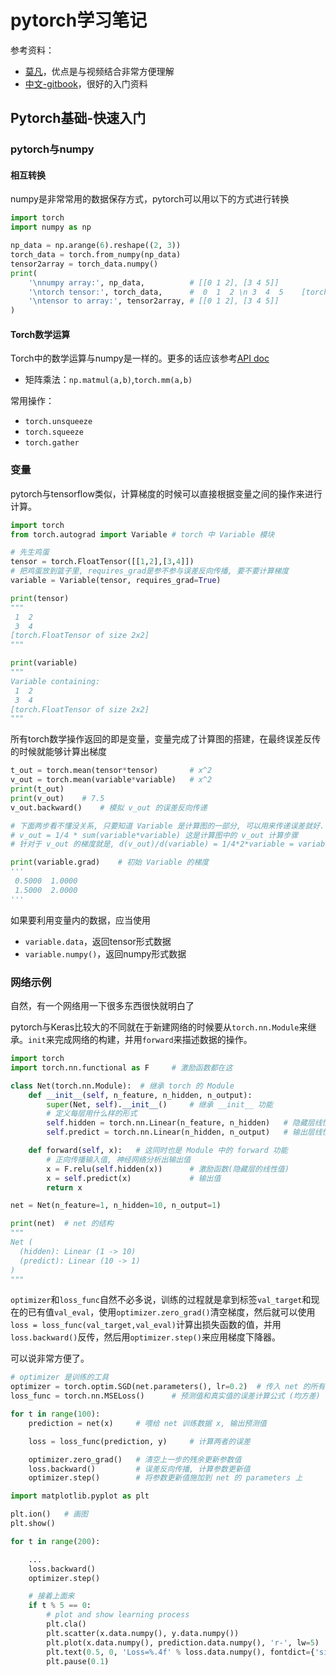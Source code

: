 # pytorch学习笔记

参考资料：
* [莫凡](https://mofanpy.com/tutorials/machine-learning/torch/)，优点是与视频结合非常方便理解
* [中文-gitbook](https://github.com/zergtant/pytorch-handbook)，很好的入门资料


## Pytorch基础-快速入门

### pytorch与numpy

#### 相互转换

numpy是非常常用的数据保存方式，pytorch可以用以下的方式进行转换

```python
import torch
import numpy as np

np_data = np.arange(6).reshape((2, 3))
torch_data = torch.from_numpy(np_data)
tensor2array = torch_data.numpy()
print(
    '\nnumpy array:', np_data,          # [[0 1 2], [3 4 5]]
    '\ntorch tensor:', torch_data,      #  0  1  2 \n 3  4  5    [torch.LongTensor of size 2x3]
    '\ntensor to array:', tensor2array, # [[0 1 2], [3 4 5]]
)
```

#### Torch数学运算

Torch中的数学运算与numpy是一样的。更多的话应该参考[API doc](https://pytorch.org/docs/stable/torch.html)

* 矩阵乘法：`np.matmul(a,b)`,`torch.mm(a,b)`

常用操作：
* `torch.unsqueeze`
* `torch.squeeze`
* `torch.gather`

### 变量

pytorch与tensorflow类似，计算梯度的时候可以直接根据变量之间的操作来进行计算。

```python
import torch
from torch.autograd import Variable # torch 中 Variable 模块

# 先生鸡蛋
tensor = torch.FloatTensor([[1,2],[3,4]])
# 把鸡蛋放到篮子里, requires_grad是参不参与误差反向传播, 要不要计算梯度
variable = Variable(tensor, requires_grad=True)

print(tensor)
"""
 1  2
 3  4
[torch.FloatTensor of size 2x2]
"""

print(variable)
"""
Variable containing:
 1  2
 3  4
[torch.FloatTensor of size 2x2]
"""
```

所有torch数学操作返回的即是变量，变量完成了计算图的搭建，在最终误差反传的时候就能够计算出梯度

```python
t_out = torch.mean(tensor*tensor)       # x^2
v_out = torch.mean(variable*variable)   # x^2
print(t_out)
print(v_out)    # 7.5
v_out.backward()    # 模拟 v_out 的误差反向传递

# 下面两步看不懂没关系, 只要知道 Variable 是计算图的一部分, 可以用来传递误差就好.
# v_out = 1/4 * sum(variable*variable) 这是计算图中的 v_out 计算步骤
# 针对于 v_out 的梯度就是, d(v_out)/d(variable) = 1/4*2*variable = variable/2

print(variable.grad)    # 初始 Variable 的梯度
'''
 0.5000  1.0000
 1.5000  2.0000
'''
```

如果要利用变量内的数据，应当使用
* `variable.data`，返回tensor形式数据
* `variable.numpy()`，返回numpy形式数据

### 网络示例

自然，有一个网络用一下很多东西很快就明白了

pytorch与Keras比较大的不同就在于新建网络的时候要从`torch.nn.Module`来继承。`init`来完成网络的构建，并用`forward`来描述数据的操作。

```python
import torch
import torch.nn.functional as F     # 激励函数都在这

class Net(torch.nn.Module):  # 继承 torch 的 Module
    def __init__(self, n_feature, n_hidden, n_output):
        super(Net, self).__init__()     # 继承 __init__ 功能
        # 定义每层用什么样的形式
        self.hidden = torch.nn.Linear(n_feature, n_hidden)   # 隐藏层线性输出
        self.predict = torch.nn.Linear(n_hidden, n_output)   # 输出层线性输出

    def forward(self, x):   # 这同时也是 Module 中的 forward 功能
        # 正向传播输入值, 神经网络分析出输出值
        x = F.relu(self.hidden(x))      # 激励函数(隐藏层的线性值)
        x = self.predict(x)             # 输出值
        return x

net = Net(n_feature=1, n_hidden=10, n_output=1)

print(net)  # net 的结构
"""
Net (
  (hidden): Linear (1 -> 10)
  (predict): Linear (10 -> 1)
)
"""
```

`optimizer`和`loss_func`自然不必多说，训练的过程就是拿到标签`val_target`和现在的已有值`val_eval`，使用`optimizer.zero_grad()`清空梯度，然后就可以使用`loss = loss_func(val_target,val_eval)`计算出损失函数的值，并用`loss.backward()`反传，然后用`optimizer.step()`来应用梯度下降器。

可以说非常方便了。

```python
# optimizer 是训练的工具
optimizer = torch.optim.SGD(net.parameters(), lr=0.2)  # 传入 net 的所有参数, 学习率
loss_func = torch.nn.MSELoss()      # 预测值和真实值的误差计算公式 (均方差)

for t in range(100):
    prediction = net(x)     # 喂给 net 训练数据 x, 输出预测值

    loss = loss_func(prediction, y)     # 计算两者的误差

    optimizer.zero_grad()   # 清空上一步的残余更新参数值
    loss.backward()         # 误差反向传播, 计算参数更新值
    optimizer.step()        # 将参数更新值施加到 net 的 parameters 上
```

```python
import matplotlib.pyplot as plt

plt.ion()   # 画图
plt.show()

for t in range(200):

    ...
    loss.backward()
    optimizer.step()

    # 接着上面来
    if t % 5 == 0:
        # plot and show learning process
        plt.cla()
        plt.scatter(x.data.numpy(), y.data.numpy())
        plt.plot(x.data.numpy(), prediction.data.numpy(), 'r-', lw=5)
        plt.text(0.5, 0, 'Loss=%.4f' % loss.data.numpy(), fontdict={'size': 20, 'color':  'red'})
        plt.pause(0.1)
```